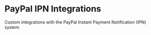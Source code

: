 # PayPal IPN Integrations
 Custom integrations with the PayPal Instant Payment Notification (IPN) system.
